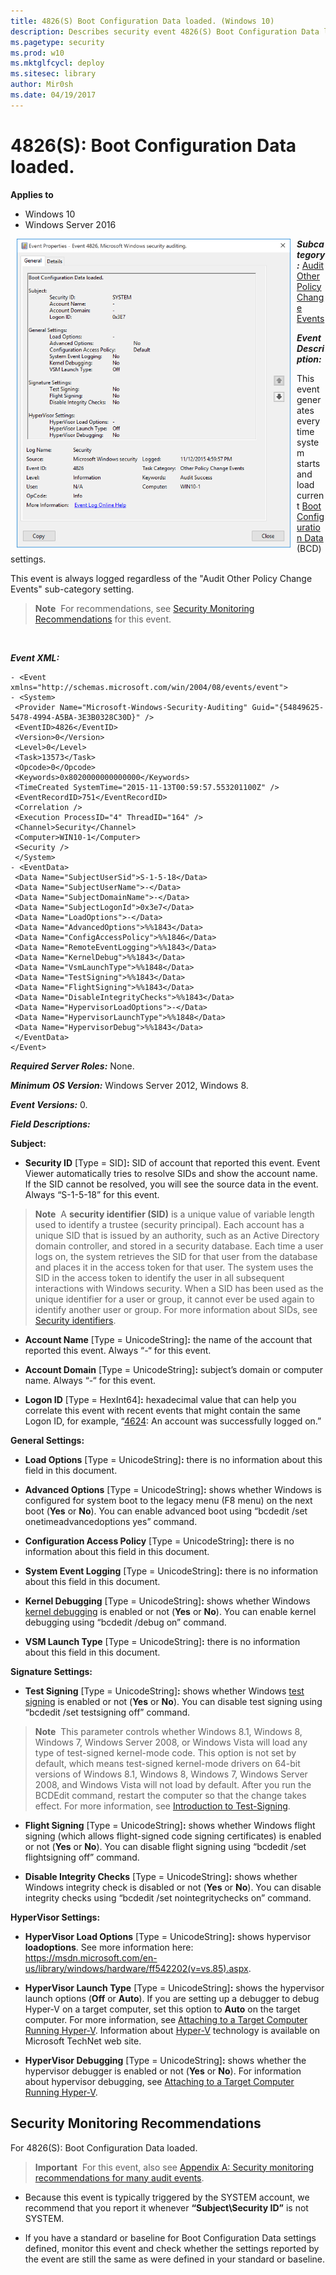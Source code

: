 ```yaml
---
title: 4826(S) Boot Configuration Data loaded. (Windows 10)
description: Describes security event 4826(S) Boot Configuration Data loaded.
ms.pagetype: security
ms.prod: w10
ms.mktglfcycl: deploy
ms.sitesec: library
author: Mir0sh
ms.date: 04/19/2017
---
```


# 4826(S): Boot Configuration Data loaded.

**Applies to**
-   Windows 10
-   Windows Server 2016


<img src="images/event-4826.png" alt="Event 4826 illustration" width="438" height="494" hspace="10" align="left" />

***Subcategory:***&nbsp;[Audit Other Policy Change Events](audit-other-policy-change-events.md)

***Event Description:***

This event generates every time system starts and load current [Boot Configuration Data](https://msdn.microsoft.com/en-us/library/windows/hardware/dn653287(v=vs.85).aspx) (BCD) settings.

This event is always logged regardless of the "Audit Other Policy Change Events" sub-category setting.

> **Note**&nbsp;&nbsp;For recommendations, see [Security Monitoring Recommendations](#security-monitoring-recommendations) for this event.

<br clear="all">

***Event XML:***
```
- <Event xmlns="http://schemas.microsoft.com/win/2004/08/events/event">
- <System>
 <Provider Name="Microsoft-Windows-Security-Auditing" Guid="{54849625-5478-4994-A5BA-3E3B0328C30D}" /> 
 <EventID>4826</EventID> 
 <Version>0</Version> 
 <Level>0</Level> 
 <Task>13573</Task> 
 <Opcode>0</Opcode> 
 <Keywords>0x8020000000000000</Keywords> 
 <TimeCreated SystemTime="2015-11-13T00:59:57.553201100Z" /> 
 <EventRecordID>751</EventRecordID> 
 <Correlation /> 
 <Execution ProcessID="4" ThreadID="164" /> 
 <Channel>Security</Channel> 
 <Computer>WIN10-1</Computer> 
 <Security /> 
 </System>
- <EventData>
 <Data Name="SubjectUserSid">S-1-5-18</Data> 
 <Data Name="SubjectUserName">-</Data> 
 <Data Name="SubjectDomainName">-</Data> 
 <Data Name="SubjectLogonId">0x3e7</Data> 
 <Data Name="LoadOptions">-</Data> 
 <Data Name="AdvancedOptions">%%1843</Data> 
 <Data Name="ConfigAccessPolicy">%%1846</Data> 
 <Data Name="RemoteEventLogging">%%1843</Data> 
 <Data Name="KernelDebug">%%1843</Data> 
 <Data Name="VsmLaunchType">%%1848</Data> 
 <Data Name="TestSigning">%%1843</Data> 
 <Data Name="FlightSigning">%%1843</Data> 
 <Data Name="DisableIntegrityChecks">%%1843</Data> 
 <Data Name="HypervisorLoadOptions">-</Data> 
 <Data Name="HypervisorLaunchType">%%1848</Data> 
 <Data Name="HypervisorDebug">%%1843</Data> 
 </EventData>
</Event>

```

***Required Server Roles:*** None.

***Minimum OS Version:*** Windows Server 2012, Windows 8.

***Event Versions:*** 0.

***Field Descriptions:***

**Subject:**

-   **Security ID** \[Type = SID\]**:** SID of account that reported this event. Event Viewer automatically tries to resolve SIDs and show the account name. If the SID cannot be resolved, you will see the source data in the event. Always “S-1-5-18” for this event.

> **Note**&nbsp;&nbsp;A **security identifier (SID)** is a unique value of variable length used to identify a trustee (security principal). Each account has a unique SID that is issued by an authority, such as an Active Directory domain controller, and stored in a security database. Each time a user logs on, the system retrieves the SID for that user from the database and places it in the access token for that user. The system uses the SID in the access token to identify the user in all subsequent interactions with Windows security. When a SID has been used as the unique identifier for a user or group, it cannot ever be used again to identify another user or group. For more information about SIDs, see [Security identifiers](/windows/access-protection/access-control/security-identifiers).

-   **Account Name** \[Type = UnicodeString\]**:** the name of the account that reported this event. Always “-“ for this event.

-   **Account Domain** \[Type = UnicodeString\]**:** subject’s domain or computer name. Always “-“ for this event.

-   **Logon ID** \[Type = HexInt64\]**:** hexadecimal value that can help you correlate this event with recent events that might contain the same Logon ID, for example, “[4624](event-4624.md): An account was successfully logged on.”

**General Settings:**

-   **Load Options** \[Type = UnicodeString\]**:** there is no information about this field in this document.

-   **Advanced Options** \[Type = UnicodeString\]**:** shows whether Windows is configured for system boot to the legacy menu (F8 menu) on the next boot (**Yes** or **No**). You can enable advanced boot using “bcdedit /set onetimeadvancedoptions yes” command.

-   **Configuration Access Policy** \[Type = UnicodeString\]**:** there is no information about this field in this document.

-   **System Event Logging** \[Type = UnicodeString\]**:** there is no information about this field in this document.

-   **Kernel Debugging** \[Type = UnicodeString\]**:** shows whether Windows [kernel debugging](https://msdn.microsoft.com/en-us/library/windows/hardware/ff542191(v=vs.85).aspx) is enabled or not (**Yes** or **No**). You can enable kernel debugging using “bcdedit /debug on” command.

-   **VSM Launch Type** \[Type = UnicodeString\]**:** there is no information about this field in this document.

**Signature Settings:**

-   **Test Signing** \[Type = UnicodeString\]**:** shows whether Windows [test signing](https://msdn.microsoft.com/en-us/library/windows/hardware/dn653559(v=vs.85).aspx) is enabled or not (**Yes** or **No**). You can disable test signing using “bcdedit /set testsigning off” command.

> **Note**&nbsp;&nbsp;This parameter controls whether Windows 8.1, Windows 8, Windows 7, Windows Server 2008, or Windows Vista will load any type of test-signed kernel-mode code. This option is not set by default, which means test-signed kernel-mode drivers on 64-bit versions of Windows 8.1, Windows 8, Windows 7, Windows Server 2008, and Windows Vista will not load by default. After you run the BCDEdit command, restart the computer so that the change takes effect. For more information, see [Introduction to Test-Signing](https://msdn.microsoft.com/en-us/library/windows/hardware/ff547660(v=vs.85).aspx).

-   **Flight Signing** \[Type = UnicodeString\]**:** shows whether Windows flight signing (which allows flight-signed code signing certificates) is enabled or not (**Yes** or **No**). You can disable flight signing using “bcdedit /set flightsigning off” command.

-   **Disable Integrity Checks** \[Type = UnicodeString\]**:** shows whether Windows integrity check is disabled or not (**Yes** or **No**). You can disable integrity checks using “bcdedit /set nointegritychecks on” command.

**HyperVisor Settings:**

-   **HyperVisor Load Options** \[Type = UnicodeString\]**:** shows hypervisor **loadoptions**. See more information here: <https://msdn.microsoft.com/en-us/library/windows/hardware/ff542202(v=vs.85).aspx>.

-   **HyperVisor Launch Type** \[Type = UnicodeString\]**:** shows the hypervisor launch options (**Off** or **Auto**). If you are setting up a debugger to debug Hyper-V on a target computer, set this option to **Auto** on the target computer. For more information, see [Attaching to a Target Computer Running Hyper-V](https://msdn.microsoft.com/en-us/library/windows/hardware/ff538138(v=vs.85).aspx). Information about [Hyper-V](https://go.microsoft.com/fwlink/p/?linkid=271817) technology is available on Microsoft TechNet web site.

-   **HyperVisor Debugging** \[Type = UnicodeString\]**:** shows whether the hypervisor debugger is enabled or not (**Yes** or **No**). For information about hypervisor debugging, see [Attaching to a Target Computer Running Hyper-V](https://msdn.microsoft.com/en-us/library/windows/hardware/ff538138(v=vs.85).aspx).

## Security Monitoring Recommendations

For 4826(S): Boot Configuration Data loaded.

> **Important**&nbsp;&nbsp;For this event, also see [Appendix A: Security monitoring recommendations for many audit events](appendix-a-security-monitoring-recommendations-for-many-audit-events.md).

-   Because this event is typically triggered by the SYSTEM account, we recommend that you report it whenever **“Subject\\Security ID”** is not SYSTEM.

-   If you have a standard or baseline for Boot Configuration Data settings defined, monitor this event and check whether the settings reported by the event are still the same as were defined in your standard or baseline.

